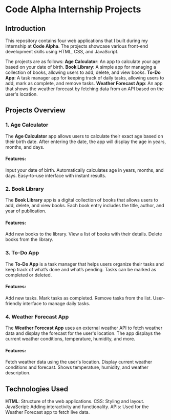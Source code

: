 # Code Alpha Internship Projects

## Introduction
This repository contains four web applications that I built during my internship at **Code Alpha**. The projects showcase various front-end development skills using HTML, CSS, and JavaScript.

The projects are as follows:
  **Age Calculator**: An app to calculate your age based on your date of birth.
  **Book Library**: A simple app for managing a collection of books, allowing users to add, delete, and view books.
  **To-Do App**: A task manager app for keeping track of daily tasks, allowing users to add, mark as complete, and remove tasks.
  **Weather Forecast App**: An app that shows the weather forecast by fetching data from an API based on the user's location.

## Projects Overview

### 1. Age Calculator
The **Age Calculator** app allows users to calculate their exact age based on their birth date. After entering the date, the app will display the age in years, months, and days.

#### Features:
Input your date of birth.
Automatically calculates age in years, months, and days.
Easy-to-use interface with instant results.


### 2. Book Library
The **Book Library** app is a digital collection of books that allows users to add, delete, and view books. Each book entry includes the title, author, and year of publication.

#### Features:
  Add new books to the library.
 View a list of books with their details.
 Delete books from the library.

### 3. To-Do App
The **To-Do App** is a task manager that helps users organize their tasks and keep track of what’s done and what’s pending. Tasks can be marked as completed or deleted.

#### Features:
Add new tasks.
  Mark tasks as completed.
  Remove tasks from the list.
  User-friendly interface to manage daily tasks.

### 4. Weather Forecast App
The **Weather Forecast App** uses an external weather API to fetch weather data and display the forecast for the user's location. The app displays the current weather conditions, temperature, humidity, and more.

#### Features:
  Fetch weather data using the user's location.
  Display current weather conditions and forecast.
  Shows temperature, humidity, and weather description.

## Technologies Used
**HTML**: Structure of the web applications.
CSS: Styling and layout.
JavaScript: Adding interactivity and functionality.
APIs: Used for the Weather Forecast app to fetch live data.
